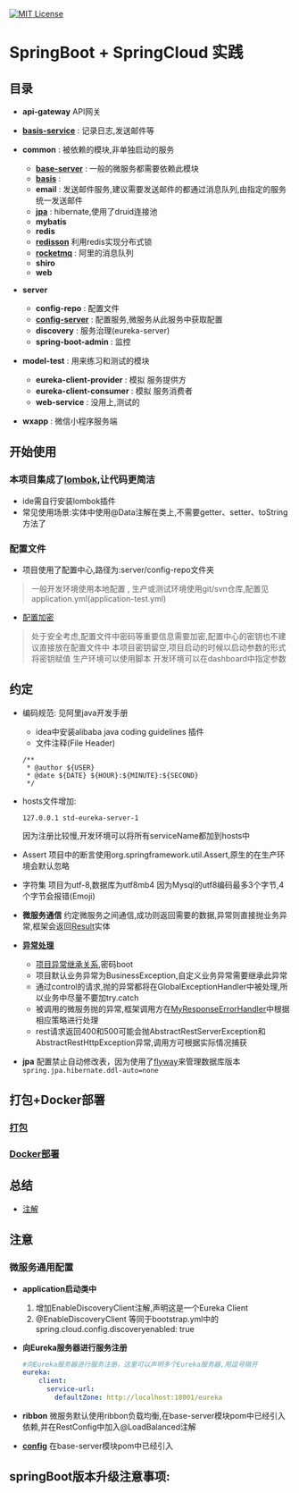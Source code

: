 [![MIT License](https://img.shields.io/github/license/mashape/apistatus.svg)](LICENSE)

# SpringBoot + SpringCloud 实践

## 目录

- **api-gateway** API网关
- **[basis-service](basis-service/README.md)** : 记录日志,发送邮件等
- **common** : 被依赖的模块,非单独启动的服务
    - **[base-server](common/base-server/README.md)**   : 一般的微服务都需要依赖此模块
    - **[basis](common/basis/README.md)**   : 
    - **email** : 发送邮件服务,建议需要发送邮件的都通过消息队列,由指定的服务统一发送邮件
    - **[jpa](common/jpa/README.md)** : hibernate,使用了druid连接池
    - **mybatis**
    - **redis**
    - **[redisson](common/redisson/README.md)** 利用redis实现分布式锁
    - **[rocketmq](common/rocketmq/README.md)** : 阿里的消息队列
    - **shiro**
    - **web**
- **server**
    - **config-repo** : 配置文件
    - **[config-server](server/config-server/README.md)** : 配置服务,微服务从此服务中获取配置
    - **discovery** : 服务治理(eureka-server) 
    - **spring-boot-admin** : 监控
- **model-test** : 用来练习和测试的模块
    - **eureka-client-provider** : 模拟 服务提供方
    - **eureka-client-consumer** : 模拟 服务消费者
    - **web-service** : 没用上,测试的

- **wxapp** : 微信小程序服务端

## 开始使用
### 本项目集成了[lombok](https://segmentfault.com/a/1190000011433462),让代码更简洁
- ide需自行安装lombok插件
- 常见使用场景:实体中使用@Data注解在类上,不需要getter、setter、toString方法了

### 配置文件
- 项目使用了配置中心,路径为:server/config-repo文件夹

>  一般开发环境使用本地配置 , 生产或测试环境使用git/svn仓库,配置见application.yml(application-test.yml)

- [配置加密](server/config-server/README.md)

> 处于安全考虑,配置文件中密码等重要信息需要加密,配置中心的密钥也不建议直接放在配置文件中
> 本项目密钥留空,项目启动的时候以启动参数的形式将密钥赋值
>    生产环境可以使用脚本
>    开发环境可以在dashboard中指定参数

## 约定
- 编码规范: 见阿里java开发手册
    - idea中安装alibaba java coding guidelines 插件
    - 文件注释(File Header)
    ```
    /**
     * @author ${USER}
     * @date ${DATE} ${HOUR}:${MINUTE}:${SECOND}
     */
    ```
    
- hosts文件增加:
    ```
    127.0.0.1 std-eureka-server-1
    ```
  因为注册比较慢,开发环境可以将所有serviceName都加到hosts中
- Assert
    项目中的断言使用org.springframework.util.Assert,原生的在生产环境会默认忽略

- 字符集
    项目为utf-8,数据库为utf8mb4
    因为Mysql的utf8编码最多3个字节,4个字节会报错(Emoji)

- **微服务通信**
   约定微服务之间通信,成功则返回需要的数据,异常则直接抛业务异常,框架会返回[Result](common/basis/src/main/java/me/zuhr/demo/basis/model/Result.java)实体

- **[异常处理](docs/Exception.md)**
  - [项目异常继承关系](https://www.processon.com/view/link/5ab60ee8e4b027675e3854b9),密码boot
  - 项目默认业务异常为BusinessException,自定义业务异常需要继承此异常
  - 通过control的请求,抛的异常都将在GlobalExceptionHandler中被处理,所以业务中尽量不要加try.catch 
  - 被调用的微服务抛的异常,框架调用方在[MyResponseErrorHandler](common/base-server/src/main/java/me/zuhr/demo/server/restful/MyResponseErrorHandler.java)中根据相应策略进行处理
  - rest请求返回400和500可能会抛AbstractRestServerException和AbstractRestHttpException异常,调用方可根据实际情况捕获
- **jpa**
    配置禁止自动修改表，因为使用了[flyway](docs/flyway.md)来管理数据库版本
     `spring.jpa.hibernate.ddl-auto=none`

## 打包+Docker部署
### [打包](http://blog.csdn.net/Ser_Bad/article/details/78433340)
### [Docker部署](http://blog.csdn.net/u011699931/article/details/70226504)

## 总结
- [注解](Annotation.md)

## 注意

### 微服务通用配置
- **application启动类中**
    1. 增加EnableDiscoveryClient注解,声明这是一个Eureka Client
    2. @EnableDiscoveryClient 等同于bootstrap.yml中的spring.cloud.config.discoveryenabled: true
- **向Eureka服务器进行服务注册**
    ```yaml
    #向Eureka服务器进行服务注册，这里可以声明多个Eureka服务器,用逗号隔开
    eureka:
        client:
          service-url:
            defaultZone: http://localhost:18001/eureka
    ```
  
- **ribbon**  微服务默认使用ribbon负载均衡,在base-server模块pom中已经引入依赖,并在RestConfig中加入@LoadBalanced注解
- **[config](common/base-server/README.md)**  在base-server模块pom中已经引入

## springBoot版本升级注意事项:
